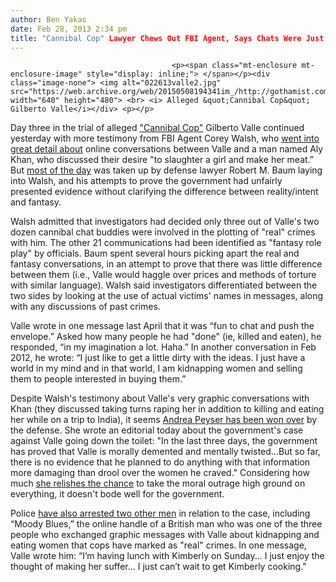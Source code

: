 ```yaml
---
author: Ben Yakas
date: Feb 28, 2013 2:34 pm
title: "Cannibal Cop" Lawyer Chews Out FBI Agent, Says Chats Were Just "Little Dirty" Fantasies
---
```


	
										<p><span class="mt-enclosure mt-enclosure-image" style="display: inline;"> </span></p><div class="image-none"> <img alt="022613valle2.jpg" src="https://web.archive.org/web/20150508194341im_/http://gothamist.com/attachments/nyc_arts_john/022613valle2.jpg" width="640" height="480"> <br> <i> Alleged &quot;Cannibal Cop&quot; Gilberto Valle</i></div> <p></p>

<p>Day three in the trial of alleged <a href="https://web.archive.org/web/20150508194341/http://gothamist.com/tags/cannibalcop">&quot;Cannibal Cop&quot;</a> Gilberto Valle continued yesterday with more testimony from FBI Agent Corey Walsh, who <a href="https://web.archive.org/web/20150508194341/http://www.nypost.com/p/news/local/slaughter_her_like_this_goat_v7w9sVnDArFeZhG1ZSictM">went into great detail about</a> online conversations between Valle and a man named Aly Khan, who discussed their desire &quot;to slaughter a girl and make her meat.&#x201D; But <a href="https://web.archive.org/web/20150508194341/http://www.nytimes.com/2013/02/28/nyregion/at-officer-gilberto-valles-trial-a-focus-on-the-line-between-intent-and-fantasy.html?partner=rss&amp;emc=rss">most of the day</a> was taken up by defense lawyer Robert M. Baum laying into Walsh, and his attempts to prove the government had unfairly presented evidence without clarifying the difference between reality/intent and fantasy.</p>

<p>Walsh admitted that investigators had decided only three out of Valle&apos;s two dozen cannibal chat buddies were involved in the plotting of &quot;real&quot; crimes with him. The other 21 communications had been identified as &quot;fantasy role play&quot; by officials. Baum spent several hours picking apart the real and fantasy conversations, in an attempt to prove that there was little difference between them (i.e., Valle would haggle over prices and methods of torture with similar language). Walsh said investigators differentiated between the two sides by looking at the use of actual victims&apos; names in messages, along with any discussions of past crimes.</p>

<p>Valle wrote in one message last April that it was &#x201C;fun to chat and push the envelope.&#x201D; Asked how many people he had &quot;done&quot; (ie, killed and eaten), he responded, &#x201C;in my imagination a lot. Haha.&#x201D; In another conversation in Feb 2012, he wrote: &#x201C;I just like to get a little dirty with the ideas. I just have a world in my mind and in that world, I am kidnapping women and selling them to people interested in buying them.&#x201D;</p>

<p>Despite Walsh&apos;s testimony about Valle&apos;s very graphic conversations with Khan (they discussed taking turns raping her in addition to killing and eating her while on a trip to India), it seems <a href="https://web.archive.org/web/20150508194341/http://www.nypost.com/p/news/local/manhattan/sicko_fantasy_yes_but_gov_case_is_t8zW07OjVnSD8haD5QpyhK?utm_medium=rss&amp;utm_content=Manhattan">Andrea Peyser has been won over</a> by the defense. She wrote an editorial today about the government&apos;s case against Valle going down the toilet: &quot;In the last three days, the government has proved that Valle is morally demented and mentally twisted...But so far, there is no evidence that he planned to do anything with that information more damaging than drool over the women he craved.&quot; Considering how much <a href="https://web.archive.org/web/20150508194341/http://gothamist.com/tags/andreapeyser">she relishes the chance</a> to take the moral outrage high ground on everything, it doesn&apos;t bode well for the government.</p>

<p>Police <a href="https://web.archive.org/web/20150508194341/http://www.nypost.com/p/news/local/charges_cops_bust_cannibal_cop_online_lOugRV02nnDLTyFGRxhAEL?utm_source=SFnewyorkpost&amp;utm_medium=SFnewyorkpost">have also arrested two other men</a> in relation to the case, including &#x201C;Moody Blues,&#x201D; the online handle of a British man who was one of the three people who exchanged graphic messages with Valle about kidnapping and eating women that cops have marked as &quot;real&quot; crimes. In one message, Valle wrote him: &#x201C;I&#x2019;m having lunch with Kimberly on Sunday... I just enjoy the thought of making her suffer... I just can&#x2019;t wait to get Kimberly cooking.&quot;</p>					
										
									
				
